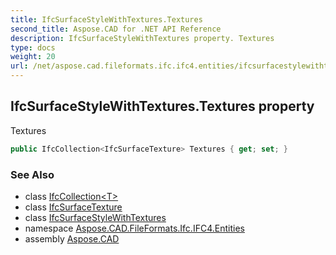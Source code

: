 ```yaml
---
title: IfcSurfaceStyleWithTextures.Textures
second_title: Aspose.CAD for .NET API Reference
description: IfcSurfaceStyleWithTextures property. Textures
type: docs
weight: 20
url: /net/aspose.cad.fileformats.ifc.ifc4.entities/ifcsurfacestylewithtextures/textures/
---
```

## IfcSurfaceStyleWithTextures.Textures property

Textures

```csharp
public IfcCollection<IfcSurfaceTexture> Textures { get; set; }
```

### See Also

* class [IfcCollection&lt;T&gt;](../../../aspose.cad.fileformats.ifc/ifccollection-1/)
* class [IfcSurfaceTexture](../../ifcsurfacetexture/)
* class [IfcSurfaceStyleWithTextures](../)
* namespace [Aspose.CAD.FileFormats.Ifc.IFC4.Entities](../../ifcsurfacestylewithtextures/)
* assembly [Aspose.CAD](../../../)


